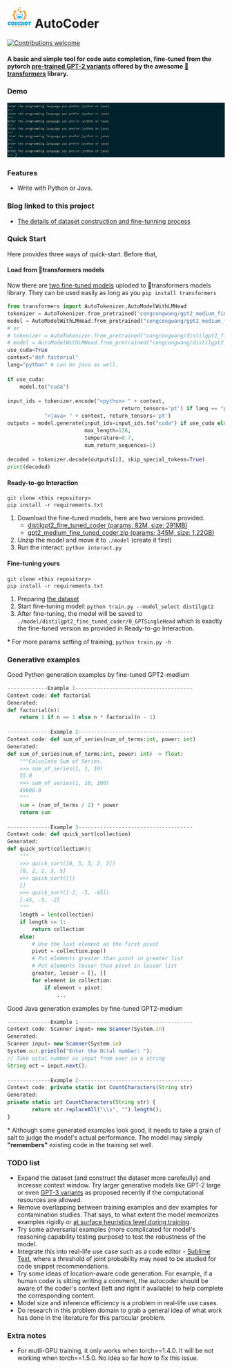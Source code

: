 # ![](icon.png) AutoCoder

<a href="/flairNLP/flair/blob/master/CONTRIBUTING.md"><img src="https://camo.githubusercontent.com/8f697c48adc5026cc6d83dd45e42b9b93ee1803c/68747470733a2f2f696d672e736869656c64732e696f2f62616467652f636f6e747269627574696f6e732d77656c636f6d652d627269676874677265656e2e737667" alt="Contributions welcome" data-canonical-src="https://img.shields.io/badge/contributions-welcome-brightgreen.svg" style="max-width:100%;"></a> <a href="https://opensource.org/licenses/apache" rel="nofollow"></a>

#### A basic and simple tool for code auto completion, fine-tuned from the pytorch [pre-trained GPT-2 variants](https://huggingface.co/transformers/pretrained_models.html) offered by the awesome [🤗 transformers](https://github.com/huggingface/transformers) library.

### Demo
![demo](demo.gif)

### Features
- Write with Python or Java.

### Blog linked to this project
- [The details of dataset construction and fine-tunning process](https://wangcongcong123.github.io/AutoCoder/)

### Quick Start
Here provides three ways of quick-start. Before that,


#### Load from 🤗transformers models 
Now there are [two fine-tuned models](https://huggingface.co/models?search=congcongwang) uploded to 🤗transformers models library. They can be used easily as long as you `pip install transformers`


```python
from transformers import AutoTokenizer,AutoModelWithLMHead
tokenizer = AutoTokenizer.from_pretrained("congcongwang/gpt2_medium_fine_tuned_coder")
model = AutoModelWithLMHead.from_pretrained("congcongwang/gpt2_medium_fine_tuned_coder")
# or
# tokenizer = AutoTokenizer.from_pretrained("congcongwang/distilgpt2_fine_tuned_coder")
# model = AutoModelWithLMHead.from_pretrained("congcongwang/distilgpt2_fine_tuned_coder")
use_cuda=True
context="def factorial"
lang="python" # can be java as well.

if use_cuda:
    model.to("cuda")

input_ids = tokenizer.encode("<python> " + context,
                                     return_tensors='pt') if lang == "python" else tokenizer.encode(
            "<java> " + context, return_tensors='pt')
outputs = model.generate(input_ids=input_ids.to("cuda") if use_cuda else input_ids,
                         max_length=128,
                         temperature=0.7,
                         num_return_sequences=1)

decoded = tokenizer.decode(outputs[i], skip_special_tokens=True)
print(decoded)
```



#### Ready-to-go Interaction
```
git clone <this repository>
pip install -r requirements.txt
```

1. Download the fine-tuned models, here are two versions provided.
    * [distilgpt2_fine_tuned_coder (params: 82M, size: 291MB)](https://ucdcs-student.ucd.ie/~cwang/autocoder/distilgpt2_fine_tuned_coder.zip)
    * [gpt2_medium_fine_tuned_coder.zip (params: 345M, size: 1.22GB)](https://ucdcs-student.ucd.ie/~cwang/autocoder/gpt2_medium_fine_tuned_coder.zip)
2. Unzip the model and move it to `./model` (create it first)
3. Run the interact: `python interact.py`

#### Fine-tuning yours
```
git clone <this repository>
pip install -r requirements.txt
```

1. Preparing [the dataset](./dataset)
2. Start fine-tuning model: `python train.py --model_select distilgpt2` 
3. After fine-tuning, the model will be saved to `./model/distilgpt2_fine_tuned_coder/0_GPTSingleHead` which is exactly the fine-tuned version as provided in Ready-to-go Interaction.

\* For more params setting of training, `python train.py -h`

### Generative examples
Good Python generation examples by fine-tuned GPT2-medium
```python
-------------Example 1--------------------------------------
Context code: def factorial
Generated: 
def factorial(n):
    return 1 if n == 1 else n * factorial(n - 1)

--------------Example 2-------------------------------------
Context code: def sum_of_series(num_of_terms:int, power: int)
Generated:
def sum_of_series(num_of_terms:int, power: int) -> float:
    """Calculate Sum of Series.
    >>> sum_of_series(1, 1, 10)
    55.0
    >>> sum_of_series(1, 10, 100)
    49600.0
    """
    sum = (num_of_terms / 2) * power
    return sum

--------------Example 3-------------------------------------
Context code: def quick_sort(collection)
Generated:
def quick_sort(collection):
    """
    >>> quick_sort([0, 5, 3, 2, 2])
    [0, 2, 2, 3, 5]
    >>> quick_sort([])
    []
    >>> quick_sort([-2, -5, -45])
    [-45, -5, -2]
    """
    length = len(collection)
    if length <= 1:
        return collection
    else:
        # Use the last element as the first pivot
        pivot = collection.pop()
        # Put elements greater than pivot in greater list
        # Put elements lesser than pivot in lesser list
        greater, lesser = [], []
        for element in collection:
            if element > pivot:
                ...
```
Good Java generation examples by fine-tuned GPT2-medium

```javascript
--------------Example 1-------------------------------------
Context code: Scanner input= new Scanner(System.in)
Generated:
Scanner input= new Scanner(System.in)
System.out.println("Enter the Octal number: ");
// Take octal number as input from user in a string
String oct = input.next();

--------------Example 2-------------------------------------
Context code: private static int CountCharacters(String str)
Generated:
private static int CountCharacters(String str) {
        return str.replaceAll("\\s", "").length();
}
```
\* Although some generated examples look good, it needs to take a grain of salt to judge the model's actual performance. The model may simply **"remembers"** existing code in the training set well.

### TODO list
- Expand the dataset (and construct the dataset more carefeully) and increase context window. Try larger generative models like GPT-2 large or even [GPT-3 variants](https://arxiv.org/abs/2005.14165) as proposed recently if the computational resources are allowed.
- Remove overlapping between training examples and dev examples for contamination studies. That says, to what extent the model memorizes examples rigidly or [at surface heuristics level during training](https://arxiv.org/pdf/1902.01007.pdf).
- Try some adversarial examples (more complicated for model's reasoning capability testing purpose) to test the robustness of the model.
- Integrate this into real-life use case such as a code editor - [Sublime Text](https://www.sublimetext.com/), where a threshold of joint probability may need to be studied for code snippet recommendations.
- Try some ideas of location-aware code generation. For example, if a human coder is sitting writing a comment, the autocoder should be aware of the coder's context (left and right if available) to help complete the corresponding content.
- Model size and inference efficiency is a problem in real-life use cases.
- Do research in this problem domain to grab a general idea of what work has done in the literature for this particular problem.



### Extra notes
* For mutli-GPU training, it only works when torch==1.4.0. It will be not working when torch==1.5.0. No idea so far how to fix this issue.